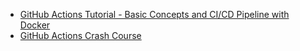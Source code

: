 - [GitHub Actions Tutorial - Basic Concepts and CI/CD Pipeline with Docker](https://www.youtube.com/watch?v=R8_veQiYBjI)
- [GitHub Actions Crash Course](https://www.youtube.com/watch?v=r-iLBNaCTDk)